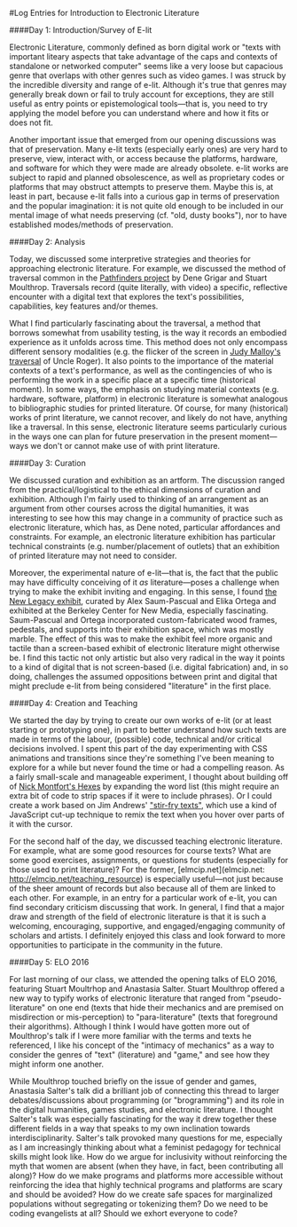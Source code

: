 #Log Entries for Introduction to Electronic Literature


####Day 1: Introduction/Survey of E-lit

Electronic Literature, commonly defined as born digital work or "texts with important liteary aspects that take advantage of the caps and contexts of standalone or networked computer" seems like a very loose but capacious genre that overlaps with other genres such as video games. I was struck by the incredible diversity and range of e-lit. Although it's true that genres may generally break down or fail to truly account for exceptions, they are still useful as entry points or epistemological tools—that is, you need to try applying the model before you can understand where and how it fits or does not fit.

Another important issue that emerged from our opening discussions was that of preservation. Many e-lit texts (especially early ones) are very hard to preserve, view, interact with, or access because the platforms, hardware, and software for which they were made are already obsolete. e-lit works are subject to rapid and planned obsolescence, as well as proprietary codes or platforms that may obstruct attempts to preserve them. Maybe this is, at least in part, because e-lit falls into a curious gap in terms of preservation and the popular imagination: it is not quite old enough to be included in our mental image of what needs preserving (cf. "old, dusty books"), nor to have established modes/methods of preservation.


####Day 2: Analysis

Today, we discussed some interpretive strategies and theories for approaching electronic literature. For example, we discussed the method of traversal common in the [Pathfinders project](http://scalar.usc.edu/works/pathfinders/introduction?path=index) by Dene Grigar and Stuart Moulthrop. Traversals record (quite literally, with video) a specific, reflective encounter with a digital text that explores the text's possibilities, capabilities, key features and/or themes. 

What I find particularly fascinating about the traversal, a method that borrows somewhat from usability testing, is the way it records an embodied experience as it unfolds across time. This method does not only encompass different sensory modalities (e.g. the flicker of the screen in [Judy Malloy's traversal](http://scalar.usc.edu/works/pathfinders/malloys-traversal?path=judy-malloy) of Uncle Roger). It also points to the importance of the material contexts of a text's performance, as well as the contingencies of who is performing the work in a specific place at a specific time (historical moment). In some ways, the emphasis on studying material contexts (e.g. hardware, software, platform) in electronic literature is somewhat analogous to bibliographic studies for printed literature. Of course, for many (historical) works of print literature, we cannot recover, and likely do not have, anything like a traversal. In this sense, electronic literature seems particularly curious in the ways one can plan for future preservation in the present moment—ways we don't or cannot make use of with print literature.


####Day 3: Curation

We discussed curation and exhibition as an artform. The discussion ranged from the practical/logistical to the ethical dimensions of curation and exhibition. Although I'm fairly used to thinking of an arrangement as an argument from other courses across the digital humanities, it was interesting to see how this may change in a community of practice such as electronic literature, which has, as Dene noted, particular affordances and constraints. For example, an electronic literature exhibition has particular technical constraints (e.g. number/placement of outlets) that an exhibition of printed literature may not need to consider.

Moreover, the experimental nature of e-lit—that is, the fact that the public may have difficulty conceiving of it *as* literature—poses a challenge when trying to make the exhibit inviting and engaging. In this sense, I found [the New Legacy exhibit](http://bcnm.berkeley.edu/events/event/no-legacy-exhibition/), curated by Alex Saum-Pascual and Elika Ortega and exhibited at the Berkeley Center for New Media, especially fascinating. Saum-Pascual and Ortega incorporated custom-fabricated wood frames, pedestals, and supports into their exhibition space, which was mostly marble. The effect of this was to make the exhibit feel more organic and tactile than a screen-based exhibit of electronic literature might otherwise be. I find this tactic not only artistic but also very radical in the way it points to a kind of digital that is not screen-based (i.e. digital fabrication) and, in so doing, challenges the assumed oppositions between print and digital that might preclude e-lit from being considered "literature" in the first place.


####Day 4: Creation and Teaching

We started the day by trying to create our own works of e-lit (or at least starting or prototyping one), in part to better understand how such texts are made in terms of the labour, (possible) code, technical and/or critical decisions involved. I spent this part of the day experimenting with CSS animations and transitions since they're something I've been meaning to explore for a while but never found the time or had a compelling reason. As a fairly small-scale and manageable experiment, I thought about building off of [Nick Montfort's Hexes](http://nickm.com/poems/hexes) by expanding the word list (this might require an extra bit of code to strip spaces if it were to include phrases). Or I could create a work based on Jim Andrews' ["stir-fry texts"](http://iloveepoetry.com/?p=533), which use a kind of JavaScript cut-up technique to remix the text when you hover over parts of it with the cursor.

For the second half of the day, we discussed teaching electronic literature. For example, what are some good resources for course texts? What are some good exercises, assignments, or questions for students (especially for those used to print literature)? For the former, [elmcip.net](elmcip.net: http://elmcip.net/teaching_resource) is especially useful—not just because of the sheer amount of records but also because all of them are linked to each other. For example, in an entry for a particular work of e-lit, you can find secondary criticism discussing that work. In general, I find that a major draw and strength of the field of electronic literature is that it is such a welcoming, encouraging, supportive, and engaged/engaging community of scholars and artists. I definitely enjoyed this class and look forward to more opportunities to participate in the community in the future.


####Day 5: ELO 2016

For last morning of our class, we attended the opening talks of ELO 2016, featuring Stuart Moultrhop and Anastasia Salter. Stuart Moulthrop offered a new way to typify works of electronic literature that ranged from "pseudo-literature" on one end (texts that hide their mechanics and are premised on misdirection or mis-perception) to "para-literature" (texts that foreground their algorithms). Although I think I would have gotten more out of Moulthrop's talk if I were more familiar with the terms and texts he referenced, I like his concept of the "intimacy of mechanics" as a way to consider the genres of "text" (literature) and "game," and see how they might inform one another.

While Moulthrop touched briefly on the issue of gender and games, Anastasia Salter's talk did a brilliant job of connecting this thread to larger debates/discussions about programming (or "brogramming") and its role in the digital humanities, games studies, and electronic literature. I thought Salter's talk was especially fascinating for the way it drew together these different fields in a way that speaks to my own inclination towards interdisciplinarity. Salter's talk provoked many questions for me, especially as I am increasingly thinking about what a feminist pedagogy for technical skills might look like. How do we argue for inclusivity without reinforcing the myth that women are absent (when they have, in fact, been contributing all along)? How do we make programs and platforms more accessible without reinforcing the idea that highly technical programs and platforms are scary and should be avoided? How do we create safe spaces for marginalized populations without segregating or tokenizing them? Do we need to be coding evangelists at all? Should we exhort everyone to code?